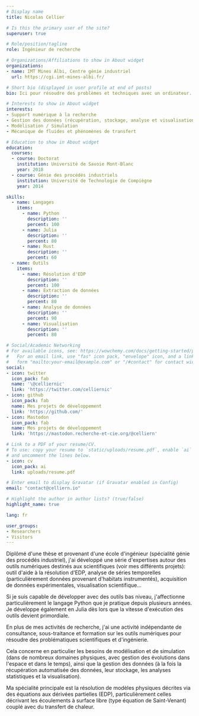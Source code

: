 ```yaml
---
# Display name
title: Nicolas Cellier

# Is this the primary user of the site?
superuser: true

# Role/position/tagline
role: Ingénieur de recherche

# Organizations/Affiliations to show in About widget
organizations:
- name: IMT Mines Albi, Centre génie industriel
  url: https://cgi.imt-mines-albi.fr/

# Short bio (displayed in user profile at end of posts)
bio: Ici pour résoudre des problèmes et techniques avec un ordinateur.

# Interests to show in About widget
interests:
- Support numérique à la recherche
- Gestion des données (récupération, stockage, analyse et visualisation)
- Modélisation / Simulation
- Mécanique de fluides et phénomènes de transfert

# Education to show in About widget
education:
  courses:
  - course: Doctorat
    institution: Université de Savoie Mont-Blanc
    year: 2018
  - course: Génie des procédés industriels
    institution: Université de Technologie de Compiègne
    year: 2014

skills:
  - name: Langages
    items:
      - name: Python
        description: ''
        percent: 100
      - name: Julia
        description: ''
        percent: 80
      - name: Rust
        description: ''
        percent: 60
  - name: Outils
    items:
      - name: Résolution d'EDP
        description: ''
        percent: 100
      - name: Extraction de données
        description: ''
        percent: 80
      - name: Analyse de données
        description: ''
        percent: 90
      - name: Visualisation
        description: ''
        percent: 80

# Social/Academic Networking
# For available icons, see: https://wowchemy.com/docs/getting-started/page-builder/#icons
#   For an email link, use "fas" icon pack, "envelope" icon, and a link in the
#   form "mailto:your-email@example.com" or "/#contact" for contact widget.
social:
- icon: twitter
  icon_pack: fab
  name: '\@celliernic'
  link: 'https://twitter.com/celliernic'
- icon: github
  icon_pack: fab
  name: Mes projets de développement
  link: 'https://github.com/'
- icon: Mastodon
  icon_pack: fab
  name: Mes projets de développement
  link: 'https://mastodon.recherche-et-cie.org/@celliern'

# Link to a PDF of your resume/CV.
# To use: copy your resume to `static/uploads/resume.pdf`, enable `ai` icons in `params.toml`,
# and uncomment the lines below.
- icon: cv
  icon_pack: ai
  link: uploads/resume.pdf

# Enter email to display Gravatar (if Gravatar enabled in Config)
email: "contact@celliern.io"

# Highlight the author in author lists? (true/false)
highlight_name: true

lang: fr

user_groups:
- Researchers
- Visitors
---
```



Diplômé d'une thèse et provenant d'une école d'ingénieur (spécialité génie des
procédés industriel), j'ai développé une série d'expertises autour des outils
numériques destinés aux scientifiques (voir mes différents projets): outil
d'aide à la résolution d'EDP, analyse de séries temporelles (particulièrement
données provenant d'habitats instrumentés), acquisition de données
expérimentales, visualisation scientifique...

Si je suis capable de développer avec des outils bas niveau, j'affectionne
particulièrement le langage Python que je pratique depuis plusieurs années. Je
développe également en Julia dès lors que la vitesse d'exécution des outils
devient primordiale.

En plus de mes activités de recherche, j'ai une activité indépendante de
consultance, sous-traitance et formation sur les outils numériques pour résoudre
des problématiques scientifiques et d'ingénierie.

Cela concerne en particulier les besoins de modélisation et de simulation (dans
de nombreux domaines physiques, avec gestion des évolutions dans l'espace et
dans le temps), ainsi que la gestion des données (à la fois la récupération
automatisée des données, leur stockage, les analyses statistiques et la
visualisation).

Ma spécialité principale est la résolution de modèles physiques décrites via des
équations aux dérivées partielles (EDP), particulièrement celles décrivant les
écoulements à surface libre (type équation de Saint-Venant) couplé avec du
transfert de chaleur.

<!-- {{< icon name="download" pack="fas" >}} Download my {{< staticref "uploads/demo_resume.pdf" "newtab" >}}resumé{{< /staticref >}}. -->
